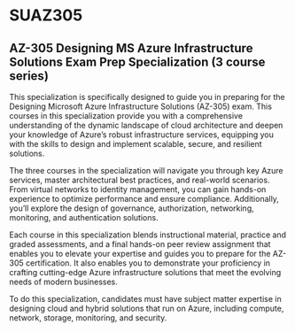 # SUAZ305
## AZ-305 Designing MS Azure Infrastructure Solutions Exam Prep Specialization (3 course series)

This specialization is specifically designed to guide you in preparing for the Designing Microsoft Azure Infrastructure Solutions (AZ-305) exam. This courses in this specialization provide you with a comprehensive understanding of the dynamic landscape of cloud architecture and deepen your knowledge of Azure’s robust infrastructure services, equipping you with the skills to design and implement scalable, secure, and resilient solutions.  

The three courses in the specialization will navigate you through key Azure services, master architectural best practices, and real-world scenarios. From virtual networks to identity management, you can gain hands-on experience to optimize performance and ensure compliance. Additionally, you’ll explore the design of governance, authorization, networking, monitoring, and authentication solutions. 

Each course in this specialization blends instructional material, practice and graded assessments, and a final hands-on peer review assignment that enables you to elevate your expertise and guides you to prepare for the AZ-305 certification. It also enables you to demonstrate your proficiency in crafting cutting-edge Azure infrastructure solutions that meet the evolving needs of modern businesses. 

To do this specialization, candidates must have subject matter expertise in designing cloud and hybrid solutions that run on Azure, including compute, network, storage, monitoring, and security.
